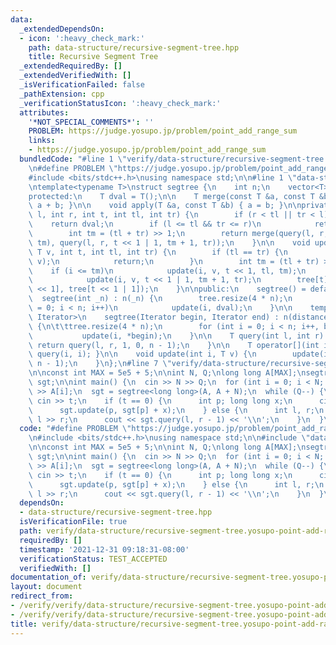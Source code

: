 ```yaml
---
data:
  _extendedDependsOn:
  - icon: ':heavy_check_mark:'
    path: data-structure/recursive-segment-tree.hpp
    title: Recursive Segment Tree
  _extendedRequiredBy: []
  _extendedVerifiedWith: []
  _isVerificationFailed: false
  _pathExtension: cpp
  _verificationStatusIcon: ':heavy_check_mark:'
  attributes:
    '*NOT_SPECIAL_COMMENTS*': ''
    PROBLEM: https://judge.yosupo.jp/problem/point_add_range_sum
    links:
    - https://judge.yosupo.jp/problem/point_add_range_sum
  bundledCode: "#line 1 \"verify/data-structure/recursive-segment-tree.yosupo-point-add-range-sum.test.cpp\"\
    \n#define PROBLEM \"https://judge.yosupo.jp/problem/point_add_range_sum\"\n\n\
    #include <bits/stdc++.h>\nusing namespace std;\n\n#line 1 \"data-structure/recursive-segment-tree.hpp\"\
    \ntemplate<typename T>\nstruct segtree {\n    int n;\n    vector<T> tree;\n\n\
    protected:\n    T dval = T();\n\n    T merge(const T &a, const T &b) { return\
    \ a + b; }\n\n    void apply(T &a, const T &b) { a = b; }\n\nprivate:\n    T query(int\
    \ l, int r, int t, int tl, int tr) {\n        if (r < tl || tr < l)\n        \
    \    return dval;\n        if (l <= tl && tr <= r)\n            return tree[t];\n\
    \        int tm = (tl + tr) >> 1;\n        return merge(query(l, r, t << 1, tl,\
    \ tm), query(l, r, t << 1 | 1, tm + 1, tr));\n    }\n\n    void update(int i,\
    \ T v, int t, int tl, int tr) {\n        if (tl == tr) {\n            apply(tree[t],\
    \ v);\n            return;\n        }\n        int tm = (tl + tr) >> 1;\n    \
    \    if (i <= tm)\n            update(i, v, t << 1, tl, tm);\n        else \n\
    \            update(i, v, t << 1 | 1, tm + 1, tr);\n        tree[t] = merge(tree[t\
    \ << 1], tree[t << 1 | 1]);\n    }\n\npublic:\n    segtree() = default;\n\n  \
    \  segtree(int _n) : n(_n) {\n        tree.resize(4 * n);\n        for (int i\
    \ = 0; i < n; i++)\n            update(i, dval);\n    }\n\n    template<typename\
    \ Iterator>\n    segtree(Iterator begin, Iterator end) : n(distance(begin, end))\
    \ {\n\t\ttree.resize(4 * n);\n        for (int i = 0; i < n; i++, begin++)\n \
    \           update(i, *begin);\n    }\n\n    T query(int l, int r) {\n       \
    \ return query(l, r, 1, 0, n - 1);\n    }\n\n    T operator[](int i) { return\
    \ query(i, i); }\n\n    void update(int i, T v) {\n        update(i, v, 1, 0,\
    \ n - 1);\n    }\n};\n#line 7 \"verify/data-structure/recursive-segment-tree.yosupo-point-add-range-sum.test.cpp\"\
    \n\nconst int MAX = 5e5 + 5;\n\nint N, Q;\nlong long A[MAX];\nsegtree<long long>\
    \ sgt;\n\nint main() {\n  cin >> N >> Q;\n  for (int i = 0; i < N; i++)\n    cin\
    \ >> A[i];\n  sgt = segtree<long long>(A, A + N);\n  while (Q--) {\n    int t;\
    \ cin >> t;\n    if (t == 0) {\n      int p; long long x;\n      cin >> p >> x;\n\
    \      sgt.update(p, sgt[p] + x);\n    } else {\n      int l, r;\n      cin >>\
    \ l >> r;\n      cout << sgt.query(l, r - 1) << '\\n';\n    }\n  }\n}\n"
  code: "#define PROBLEM \"https://judge.yosupo.jp/problem/point_add_range_sum\"\n\
    \n#include <bits/stdc++.h>\nusing namespace std;\n\n#include \"data-structure/recursive-segment-tree.hpp\"\
    \n\nconst int MAX = 5e5 + 5;\n\nint N, Q;\nlong long A[MAX];\nsegtree<long long>\
    \ sgt;\n\nint main() {\n  cin >> N >> Q;\n  for (int i = 0; i < N; i++)\n    cin\
    \ >> A[i];\n  sgt = segtree<long long>(A, A + N);\n  while (Q--) {\n    int t;\
    \ cin >> t;\n    if (t == 0) {\n      int p; long long x;\n      cin >> p >> x;\n\
    \      sgt.update(p, sgt[p] + x);\n    } else {\n      int l, r;\n      cin >>\
    \ l >> r;\n      cout << sgt.query(l, r - 1) << '\\n';\n    }\n  }\n}"
  dependsOn:
  - data-structure/recursive-segment-tree.hpp
  isVerificationFile: true
  path: verify/data-structure/recursive-segment-tree.yosupo-point-add-range-sum.test.cpp
  requiredBy: []
  timestamp: '2021-12-31 09:18:31-08:00'
  verificationStatus: TEST_ACCEPTED
  verifiedWith: []
documentation_of: verify/data-structure/recursive-segment-tree.yosupo-point-add-range-sum.test.cpp
layout: document
redirect_from:
- /verify/verify/data-structure/recursive-segment-tree.yosupo-point-add-range-sum.test.cpp
- /verify/verify/data-structure/recursive-segment-tree.yosupo-point-add-range-sum.test.cpp.html
title: verify/data-structure/recursive-segment-tree.yosupo-point-add-range-sum.test.cpp
---
```


